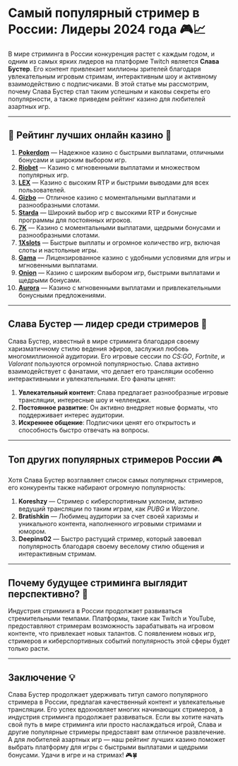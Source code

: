 # Самый популярный стример в России: Лидеры 2024 года 🎮📈

В мире стриминга в России конкуренция растет с каждым годом, и одним из самых ярких лидеров на платформе Twitch является **Слава Бустер**. Его контент привлекает миллионы зрителей благодаря увлекательным игровым стримам, интерактивным шоу и активному взаимодействию с подписчиками. В этой статье мы рассмотрим, почему Слава Бустер стал таким успешным и каковы секреты его популярности, а также приведем рейтинг казино для любителей азартных игр.

---

## 🎲 Рейтинг лучших онлайн казино 🎲

1. **[Pokerdom](https://brandplay.link/4k77v2yx)** — Надежное казино с быстрыми выплатами, отличными бонусами и широким выбором игр.
2. **[Riobet](https://brandplay.link/7xBLTPyj)** — Казино с мгновенными выплатами и множеством популярных игр.
3. **[LEX](https://brandplay.link/zW4hdDFV)** — Казино с высоким RTP и быстрыми выводами для всех пользователей.
4. **[Gizbo](https://brandplay.link/bprXw4YV)** — Отличное казино с моментальными выплатами и разнообразными слотами.
5. **[Starda](https://brandplay.link/fB7xwRFL)** — Широкий выбор игр с высокими RTP и бонусные программы для постоянных игроков.
6. **[7K](https://brandplay.link/BvQyFShp)** — Казино с моментальными выплатами, щедрыми бонусами и разнообразными слотами.
7. **[1Xslots](https://brandplay.link/hSB1khtr)** — Быстрые выплаты и огромное количество игр, включая слоты и настольные игры.
8. **[Gama](https://brandplay.link/j6NMKsDz)** — Лицензированное казино с удобными условиями для игры и мгновенными выплатами.
9. **[Onion](https://brandplay.link/zBGRVpQ9)** — Казино с широким выбором игр, быстрыми выплатами и щедрыми бонусами.
10. **[Aurora](https://10trafic-stat2.com/click/668546556bcc6313411604bd/6766/13032/subaccount)** — Казино с мгновенными выплатами и привлекательными бонусными предложениями.

---

## Слава Бустер — лидер среди стримеров 🎯

Слава Бустер, известный в мире стриминга благодаря своему харизматичному стилю ведения эфиров, заслужил любовь многомиллионной аудитории. Его игровые сессии по *CS:GO*, *Fortnite*, и *Valorant* пользуются огромной популярностью. Слава активно взаимодействует с фанатами, что делает его трансляции особенно интерактивными и увлекательными. Его фанаты ценят:

1. **Увлекательный контент**: Слава предлагает разнообразные игровые трансляции, интересные шоу и челленджи.
2. **Постоянное развитие**: Он активно внедряет новые форматы, что поддерживает интерес аудитории.
3. **Искреннее общение**: Подписчики ценят его открытость и способность быстро отвечать на вопросы.

---

## Топ других популярных стримеров России 🎮

Хотя Слава Бустер возглавляет список самых популярных стримеров, его конкуренты также набирают огромную популярность:

1. **Koreshzy** — Стример с киберспортивным уклоном, активно ведущий трансляции по таким играм, как *PUBG* и *Warzone*.
2. **Bratishkin** — Любимец аудитории за счет своей харизмы и уникального контента, наполненного игровыми стримами и юмором.
3. **Deepins02** — Быстро растущий стример, который завоевал популярность благодаря своему веселому стилю общения и интерактивным стримам.

---

## Почему будущее стриминга выглядит перспективно? 🌟

Индустрия стриминга в России продолжает развиваться стремительными темпами. Платформы, такие как Twitch и YouTube, предоставляют стримерам возможность зарабатывать на игровом контенте, что привлекает новых талантов. С появлением новых игр, стримеров и киберспортивных событий популярность этой сферы будет только расти.

---

## Заключение 💡

Слава Бустер продолжает удерживать титул самого популярного стримера в России, предлагая качественный контент и увлекательные трансляции. Его успех вдохновляет многих начинающих стримеров, а индустрия стриминга продолжает развиваться. Если вы хотите начать свой путь в мире стриминга или просто наслаждаться игрой, Слава и другие популярные стримеры предоставят вам отличное развлечение. А для любителей азартных игр — наш рейтинг лучших казино поможет выбрать платформу для игры с быстрыми выплатами и щедрыми бонусами. Удачи в игре и на стримах! 🎮🍀
